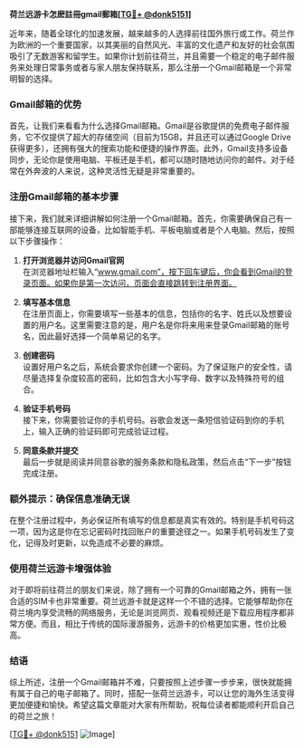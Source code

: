 **荷兰远游卡怎麽註冊gmail郵箱[[TG💪+ @donk5151](https://t.me/s/donk5151)]**

近年来，随着全球化的加速发展，越来越多的人选择前往国外旅行或工作。荷兰作为欧洲的一个重要国家，以其美丽的自然风光、丰富的文化遗产和友好的社会氛围吸引了无数游客和留学生。如果你计划前往荷兰，并且需要一个稳定的电子邮件服务来处理日常事务或者与家人朋友保持联系，那么注册一个Gmail邮箱是一个非常明智的选择。

### Gmail邮箱的优势

首先，让我们来看看为什么选择Gmail邮箱。Gmail是谷歌提供的免费电子邮件服务，它不仅提供了超大的存储空间（目前为15GB，并且还可以通过Google Drive获得更多），还拥有强大的搜索功能和便捷的操作界面。此外，Gmail支持多设备同步，无论你是使用电脑、平板还是手机，都可以随时随地访问你的邮件。对于经常在外奔波的人来说，这种灵活性无疑是非常重要的。

### 注册Gmail邮箱的基本步骤

接下来，我们就来详细讲解如何注册一个Gmail邮箱。首先，你需要确保自己有一部能够连接互联网的设备，比如智能手机、平板电脑或者是个人电脑。然后，按照以下步骤操作：

1. **打开浏览器并访问Gmail官网**  
   在浏览器地址栏输入“www.gmail.com”，按下回车键后，你会看到Gmail的登录页面。如果你是第一次访问，页面会直接跳转到注册界面。

2. **填写基本信息**  
   在注册页面上，你需要填写一些基本的信息，包括你的名字、姓氏以及想要设置的用户名。这里需要注意的是，用户名是你将来用来登录Gmail邮箱的账号名，因此最好选择一个简单易记的名字。

3. **创建密码**  
   设置好用户名之后，系统会要求你创建一个密码。为了保证账户的安全性，请尽量选择复杂度较高的密码，比如包含大小写字母、数字以及特殊符号的组合。

4. **验证手机号码**  
   接下来，你需要验证你的手机号码。谷歌会发送一条短信验证码到你的手机上，输入正确的验证码即可完成验证过程。

5. **同意条款并提交**  
   最后一步就是阅读并同意谷歌的服务条款和隐私政策，然后点击“下一步”按钮完成注册。

### 额外提示：确保信息准确无误

在整个注册过程中，务必保证所有填写的信息都是真实有效的。特别是手机号码这一项，因为这是你在忘记密码时找回账户的重要途径之一。如果手机号码发生了变化，记得及时更新，以免造成不必要的麻烦。

### 使用荷兰远游卡增强体验

对于即将前往荷兰的朋友们来说，除了拥有一个可靠的Gmail邮箱之外，拥有一张合适的SIM卡也非常重要。荷兰远游卡就是这样一个不错的选择。它能够帮助你在荷兰境内享受流畅的网络服务，无论是浏览网页、观看视频还是下载应用程序都非常方便。而且，相比于传统的国际漫游服务，远游卡的价格更加实惠，性价比极高。

### 结语

综上所述，注册一个Gmail邮箱并不难，只要按照上述步骤一步步来，很快就能拥有属于自己的电子邮箱了。同时，搭配一张荷兰远游卡，可以让您的海外生活变得更加便捷和愉快。希望这篇文章能对大家有所帮助，祝每位读者都能顺利开启自己的荷兰之旅！

[[TG💪+ @donk5151](https://t.me/s/donk5151) ![Image](https://i.postimg.cc/rwNCRYN7/Snipaste-2025-04-30-17-27-05.png)]